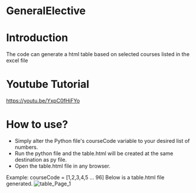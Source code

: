 # GeneralElective
 
 # Introduction
 The code can generate a html table based on selected courses listed in the excel file
 
 # Youtube Tutorial
https://youtu.be/YxpC0fHiFYo
 
 # How to use?
- Simply alter the Python file's courseCode variable to your desired list of numbers.
- Run the python file and the table.html will be created at the same destination as py file.
- Open the table.html file in any browser.

Example: courseCode = [1,2,3,4,5 ... 96]
Below is a table.html file generated.
![table_Page_1](https://user-images.githubusercontent.com/106484271/214798684-971c0dc6-db5b-46b7-9613-1ad77364ed93.jpg)


